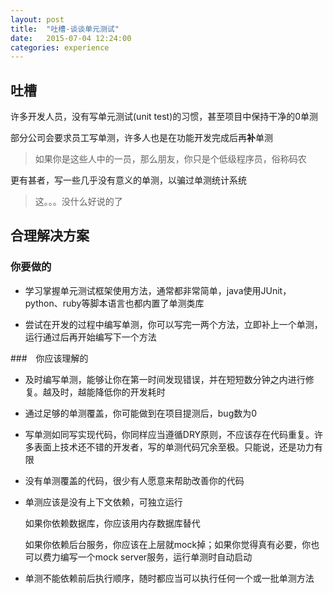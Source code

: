 ```yaml
---
layout: post
title:  "吐槽-谈谈单元测试"
date:   2015-07-04 12:24:00
categories: experience
---
```


## 吐槽

许多开发人员，没有写单元测试(unit test)的习惯，甚至项目中保持干净的0单测

部分公司会要求员工写单测，许多人也是在功能开发完成后再**补**单测

> 如果你是这些人中的一员，那么朋友，你只是个低级程序员，俗称码农

更有甚者，写一些几乎没有意义的单测，以骗过单测统计系统

> 这。。。没什么好说的了

## 合理解决方案

### 你要做的

- 学习掌握单元测试框架使用方法，通常都非常简单，java使用JUnit，python、ruby等脚本语言也都内置了单测类库

- 尝试在开发的过程中编写单测，你可以写完一两个方法，立即补上一个单测，运行通过后再开始编写下一个方法

###　你应该理解的

- 及时编写单测，能够让你在第一时间发现错误，并在短短数分钟之内进行修复。越及时，越能降低你的开发耗时

- 通过足够的单测覆盖，你可能做到在项目提测后，bug数为0

- 写单测如同写实现代码，你同样应当遵循DRY原则，不应该存在代码重复。许多表面上技术还不错的开发者，写的单测代码冗余至极。只能说，还是功力有限

- 没有单测覆盖的代码，很少有人愿意来帮助改善你的代码

- 单测应该是没有上下文依赖，可独立运行
	
	如果你依赖数据库，你应该用内存数据库替代

	如果你依赖后台服务，你应该在上层就mock掉；如果你觉得真有必要，你也可以费力编写一个mock server服务，运行单测时自动启动

- 单测不能依赖前后执行顺序，随时都应当可以执行任何一个或一批单测方法